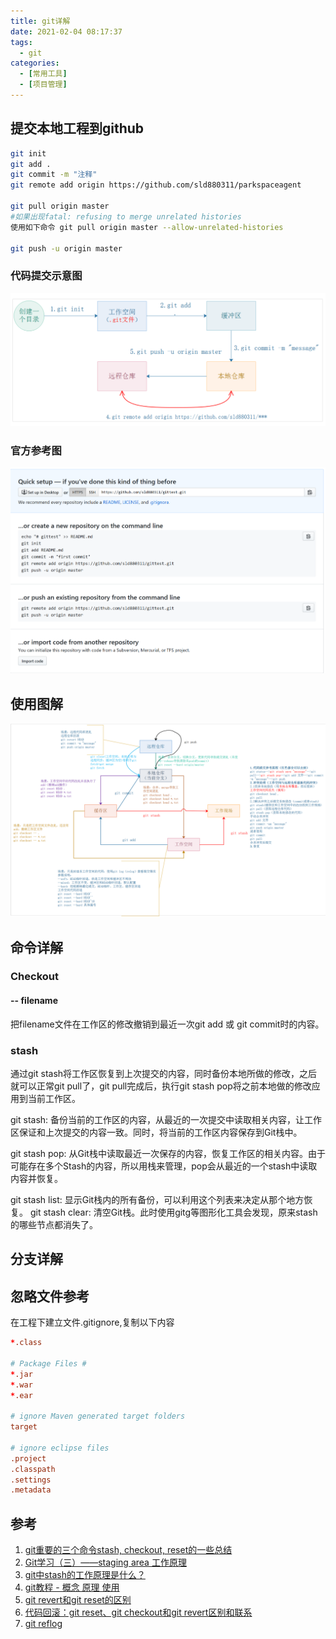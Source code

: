 ```yaml
---
title: git详解
date: 2021-02-04 08:17:37
tags:
  - git
categories:
  - [常用工具]
  - [项目管理]
---
```


## 提交本地工程到github

```bash
git init
git add .
git commit -m "注释"
git remote add origin https://github.com/sld880311/parkspaceagent

git pull origin master
#如果出现fatal: refusing to merge unrelated histories
使用如下命令 git pull origin master --allow-unrelated-histories

git push -u origin master
```

### 代码提交示意图

<div align=center>

![git代码提交示意图](git详解/1589535948892.png)

</div>

### 官方参考图

<div align=center>

![git官网提交提示图](git详解/1589535987537.png)

</div>

## 使用图解

<div align=center>

![git命令使用详解](git详解/1589536030194.png)

</div>

<!--more-->

## 命令详解

### Checkout

#### -- filename

把filename文件在工作区的修改撤销到最近一次git add 或 git commit时的内容。

### stash

通过git stash将工作区恢复到上次提交的内容，同时备份本地所做的修改，之后就可以正常git pull了，git pull完成后，执行git stash pop将之前本地做的修改应用到当前工作区。

git stash: 备份当前的工作区的内容，从最近的一次提交中读取相关内容，让工作区保证和上次提交的内容一致。同时，将当前的工作区内容保存到Git栈中。

git stash pop: 从Git栈中读取最近一次保存的内容，恢复工作区的相关内容。由于可能存在多个Stash的内容，所以用栈来管理，pop会从最近的一个stash中读取内容并恢复。

git stash list: 显示Git栈内的所有备份，可以利用这个列表来决定从那个地方恢复。
git stash clear: 清空Git栈。此时使用gitg等图形化工具会发现，原来stash的哪些节点都消失了。


## 分支详解

## 忽略文件参考

在工程下建立文件.gitignore,复制以下内容  

```conf
*.class

# Package Files #
*.jar
*.war
*.ear

# ignore Maven generated target folders
target

# ignore eclipse files
.project
.classpath
.settings
.metadata
```

## 参考

1. [git重要的三个命令stash, checkout, reset的一些总结](https://www.cnblogs.com/shih/p/6826743.html)
2. [Git学习（三）——staging area 工作原理](https://blog.csdn.net/hughgilbert/article/details/70473348)
3. [git中stash的工作原理是什么？](https://segmentfault.com/q/1010000007679514)
4. [git教程 - 概念 原理 使用](https://blog.csdn.net/chenj_freedom/article/details/50543152)
5. [git revert和git reset的区别](https://www.cnblogs.com/houpeiyong/p/5890748.html)
6. [代码回滚：git reset、git checkout和git revert区别和联系](https://blog.csdn.net/hudashi/article/details/7664460)
7. [git reflog](https://blog.csdn.net/ibingow/article/details/7541402)
